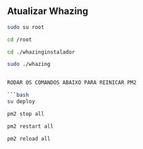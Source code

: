 ## Atualizar Whazing

```bash
sudo su root
```
```bash
cd /root
```
```bash
cd ./whazinginstalador
```
```bash
sudo ./whazing


RODAR OS COMANDOS ABAIXO PARA REINICAR PM2

```bash
su deploy
```
```bash
pm2 stop all
```
```bash
pm2 restart all
```
```bash
pm2 reload all
```
